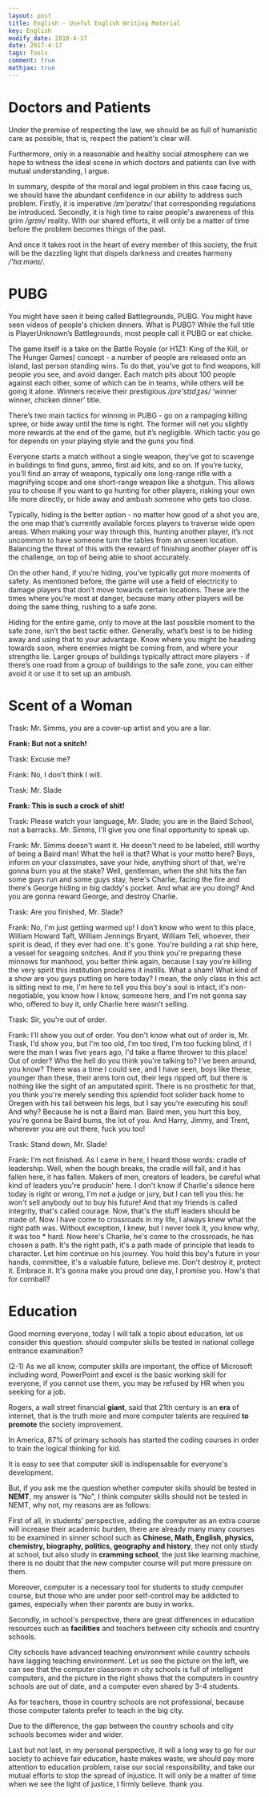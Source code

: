 ```yaml
---
layout: post
title: English - Useful English Writing Material
key: English
modify_date: 2018-4-17
date: 2017-4-17
tags: Tools
comment: true
mathjax: true
---
```


<!--more-->

# Doctors and Patients

Under the premise of respecting the law, we should be as full of humanistic care as possible, that is, respect the patient's clear will.

Furthermore, only in a reasonable and healthy social atmosphere can we hope to witness the ideal scene in which doctors and patients can live with mutual understanding, I argue.

In summary, despite of the moral and legal problem in this case facing us, we should have the abundant confidence in our ability to address such problem. Firstly, it is imperative */ɪm'perətɪv/* that corresponding regulations be introduced. Secondly, it is high time to raise people's awareness of this grim */grɪm/* reality. With our shared efforts, it will only be a matter of time before the problem becomes things of the past.

And once it takes root in the heart of every member of this society, the fruit will be the dazzling light that dispels darkness and creates harmony */'hɑːmənɪ/*.



# PUBG

You might have seen it being called Battlegrounds, PUBG. You might have seen videos of people's chicken dinners.  What is PUBG? While the full title is PlayerUnknown’s Battlegrounds, most people call it PUBG or eat chicke.

The game itself is a take on the Battle Royale (or H1Z1: King of the Kill, or The Hunger Games) concept - a number of people are released onto an island, last person standing wins. To do that, you’ve got to find weapons, kill people you see, and avoid danger. Each match pits about 100 people against each other, some of which can be in teams, while others will be going it alone. Winners receive their prestigious */pre'stɪdʒəs/* ‘winner winner, chicken dinner’ title.

There’s two main tactics for winning in PUBG - go on a rampaging killing spree, or hide away until the time is right. The former will net you slightly more rewards at the end of the game, but it’s negligible. Which tactic you go for depends on your playing style and the guns you find.

Everyone starts a match without a single weapon, they’ve got to scavenge in buildings to find guns, ammo, first aid kits, and so on. If you’re lucky, you’ll find an array of weapons, typically one long-range rifle with a magnifying scope and one short-range weapon like a shotgun. This allows you to choose if you want to go hunting for other players, risking your own life more directly, or hide away and ambush someone who gets too close.

Typically, hiding is the better option - no matter how good of a shot you are, the one map that’s currently available forces players to traverse wide open areas. When making your way through this, hunting another player, it’s not uncommon to have someone turn the tables from an unseen location. Balancing the threat of this with the reward of finishing another player off is the challenge, on top of being able to shoot accurately.

On the other hand, if you’re hiding, you’ve typically got more moments of safety. As mentioned before, the game will use a field of electricity to damage players that don’t move towards certain locations. These are the times where you’re most at danger, because many other players will be doing the same thing, rushing to a safe zone.

Hiding for the entire game, only to move at the last possible moment to the safe zone, isn’t the best tactic either. Generally, what’s best is to be hiding away and using that to your advantage. Know where you might be heading towards soon, where enemies might be coming from, and where your strengths lie. Larger groups of buildings typically attract more players - if there’s one road from a group of buildings to the safe zone, you can either avoid it or use it to set up an ambush.

# Scent of a Woman

Trask: Mr. Simms, you are a cover-up artist and you are a liar.

**Frank: But not a snitch!**

Trask: Excuse me?

Frank: No, I don't think I will.

Trask: Mr. Slade

**Frank: This is such a crock of shit!**

Trask: Please watch your language, Mr. Slade; you are in the Baird School, not a barracks. Mr. Simms, I'll give you one final opportunity to speak up.



Frank: Mr. Simms doesn't want it. He doesn't need to be labeled, still worthy of being a Baird man! What the hell is that? What is your motto here? Boys, inform on your classmates, save your hide, anything short of that, we're gonna burn you at the stake? Well, gentleman, when the shit hits the fan some guys run and some guys stay, here's Charlie, facing the fire and there's George hiding in big daddy's pocket. And what are you doing? And you are gonna reward George, and destroy Charlie.

Trask: Are you finished, Mr. Slade?



Frank: No, I'm just getting warmed up! I don't know who went to this place, William Howard Taft, William Jennings Bryant, William Tell, whoever, their spirit is dead, if they ever had one. It's gone. You're building a rat ship here, a vessel for seagoing snitches. And if you think you're preparing these minnows for manhood, you better think again, because I say you're killing the very spirit this institution proclaims it instills. What a sham! What kind of a show are you guys putting on here today? I mean, the only class in this act is sitting next to me, I'm here to tell you this boy's soul is intact, it's non-negotiable, you know how I know, someone here, and I'm not gonna say who, offered to buy it, only Charlie here wasn't selling.

Trask: Sir, you're out of order.



Frank: I'll show you out of order. You don't know what out of order is, Mr. Trask, I'd show you, but I'm too old, I'm too tired, I'm too fucking blind, if I were the man I was five years ago, I'd take a flame thrower to this place! Out of order? Who the hell do you think you're talking to? I've been around, you know? There was a time I could see, and I have seen, boys like these, younger than these, their arms torn out, their legs ripped off, but there is nothing like the sight of an amputated spirit. There is no prosthetic for that, you think you're merely sending this splendid foot solider back home to Oregen with his tail between his legs, but I say you're executing his soul! And why? Because he is not a Baird man. Baird men, you hurt this boy, you're gonna be Baird bums, the lot of you. And Harry, Jimmy, and Trent, wherever you are out there, fuck you too!

Trask: Stand down, Mr. Slade!



Frank: I'm not finished. As I came in here, I heard those words: cradle of leadership. Well, when the bough breaks, the cradle will fall, and it has fallen here, it has fallen. Makers of men, creators of leaders, be careful what kind of leaders you're producin' here. I don't know if Charlie's silence here today is right or wrong, I'm not a judge or jury, but I can tell you this: he won't sell anybody out to buy his future! And that my friends is called integrity, that's called courage. Now, that's the stuff leaders should be made of. Now I have come to crossroads in my life, I always knew what the right path was. Without exception, I knew, but I never took it, you know why, it was too * hard. Now here's Charlie, he's come to the crossroads, he has chosen a path. It's the right path, it's a path made of principle that leads to character. Let him continue on his journey. You hold this boy's future in your hands, committee, it's a valuable future, believe me. Don't destroy it, protect it. Embrace it. It's gonna make you proud one day, I promise you. How's that for cornball?

# Education

Good morning everyone, today I will talk a topic about education, let us consider this question: should computer skills be tested in national college entrance examination? 

(2-1) As we all know, computer skills are important, the office of Microsoft including word, PowerPoint and excel is the basic working skill for everyone, if you cannot use them, you may be refused by HR when you seeking for a job.

Rogers, a wall street financial **giant**, said that 21th century is an **era** of internet, that is the truth more and more computer talents are required **to promote** the society improvement. 

In America, 87% of primary schools has started the coding courses in order to train the logical thinking for kid.

It is easy to see that computer skill is indispensable for everyone's development.

But, if you ask me the question whether computer skills should be tested in **NEMT**, my answer is "No", I think computer skills should not be tested in NEMT, why not, my reasons are as follows:

First of all, in students' perspective, adding the computer as an extra course will increase their academic burden, there are already many many courses to be examined in sinner school such as **Chinese, Math, English, physics, chemistry, biography, politics, geography and history**, they not only study at school, but also study in **cramming school**, the just like learning machine, there is no doubt that the new computer course will put more pressure on them.

Moreover, computer is a necessary tool for students to study computer course, but those who are under poor self-control may be addicted to games, especially when their parents are busy in works.

Secondly, in school's perspective, there are great differences in education resources such as **facilities** and teachers between city schools and country schools.

City schools have advanced teaching environment while country schools have lagging teaching environment. Let us see the picture on the left, we can see that the computer classroom in city schools is full of intelligent computers, and the picture in the right shows that the computers in country schools are out of date, and a computer even shared by 3-4 students.

As for teachers, those in country schools are not professional, because those computer talents prefer to teach in the big city.

Due to the difference, the gap between the country schools and city schools becomes wider and wider.

Last but not last, in my personal perspective, it will a long way to go for our society to achieve fair education, haste makes waste, we should pay more attention to education problem, raise our social responsibility, and take our mutual efforts to stop the spread of injustice. It will only be a matter of time when we see the light of justice, I firmly believe. thank you.